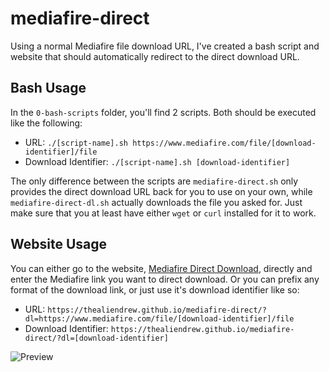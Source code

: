 # mediafire-direct
Using a normal Mediafire file download URL, I've created a bash script and website that should automatically redirect to the direct download URL.

## Bash Usage
In the `0-bash-scripts` folder, you'll find 2 scripts. Both should be executed like the following:
- URL: `./[script-name].sh https://www.mediafire.com/file/[download-identifier]/file`
- Download Identifier: `./[script-name].sh [download-identifier]`

The only difference between the scripts are `mediafire-direct.sh` only provides the direct download URL back for you to use on your own, while `mediafire-direct-dl.sh` actually downloads the file you asked for. Just make sure that you at least have either `wget` or `curl` installed for it to work.

## Website Usage
You can either go to the website, [Mediafire Direct Download](https://thealiendrew.github.io/mediafire-direct/), directly and enter the Mediafire link you want to direct download. Or you can prefix any format of the download link, or just use it's download identifier like so:

- URL: `https://thealiendrew.github.io/mediafire-direct/?dl=https://www.mediafire.com/file/[download-identifier]/file`
- Download Identifier: `https://thealiendrew.github.io/mediafire-direct/?dl=[download-identifier]`

![Preview](https://github.com/TheAlienDrew/mediafire-direct/blob/main/img/readme/preview.png)
